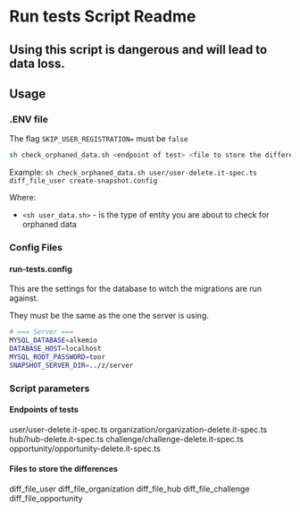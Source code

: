 # Run tests Script Readme

## Using this script is dangerous and will lead to data loss.

## Usage

### .ENV file

The flag `SKIP_USER_REGISTRATION=` must be `false`

```bash
sh check_orphaned_data.sh <endpoint of test> <file to store the difference> create-snapshot.config
```

Example:
`sh check_orphaned_data.sh user/user-delete.it-spec.ts diff_file_user create-snapshot.config`

Where:

- `<sh user_data.sh>` - is the type of entity you are about to check for orphaned data

### Config Files

#### run-tests.config

This are the settings for the database to witch the migrations are run against.

They must be the same as the one the server is using.

```bash
# === Server ===
MYSQL_DATABASE=alkemio
DATABASE_HOST=localhost
MYSQL_ROOT_PASSWORD=toor
SNAPSHOT_SERVER_DIR=../z/server
```

### Script parameters

#### Endpoints of tests

user/user-delete.it-spec.ts
organization/organization-delete.it-spec.ts
hub/hub-delete.it-spec.ts
challenge/challenge-delete.it-spec.ts
opportunity/opportunity-delete.it-spec.ts

#### Files to store the differences

diff_file_user
diff_file_organization
diff_file_hub
diff_file_challenge
diff_file_opportunity
